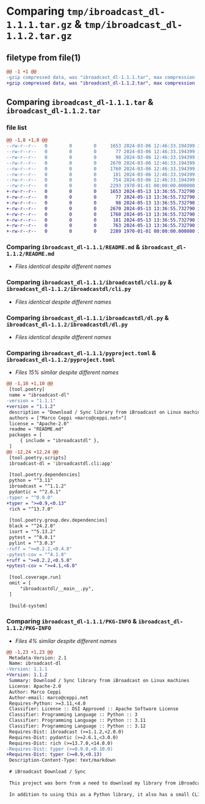 # Comparing `tmp/ibroadcast_dl-1.1.1.tar.gz` & `tmp/ibroadcast_dl-1.1.2.tar.gz`

## filetype from file(1)

```diff
@@ -1 +1 @@
-gzip compressed data, was "ibroadcast_dl-1.1.1.tar", max compression
+gzip compressed data, was "ibroadcast_dl-1.1.2.tar", max compression
```

## Comparing `ibroadcast_dl-1.1.1.tar` & `ibroadcast_dl-1.1.2.tar`

### file list

```diff
@@ -1,8 +1,8 @@
--rw-r--r--   0        0        0     1653 2024-03-06 12:46:33.194399 ibroadcast_dl-1.1.1/README.md
--rw-r--r--   0        0        0       77 2024-03-06 12:46:33.194399 ibroadcast_dl-1.1.1/ibroadcastdl/__init__.py
--rw-r--r--   0        0        0       98 2024-03-06 12:46:33.194399 ibroadcast_dl-1.1.1/ibroadcastdl/__main__.py
--rw-r--r--   0        0        0     2670 2024-03-06 12:46:33.194399 ibroadcast_dl-1.1.1/ibroadcastdl/cli.py
--rw-r--r--   0        0        0     1760 2024-03-06 12:46:33.194399 ibroadcast_dl-1.1.1/ibroadcastdl/dl.py
--rw-r--r--   0        0        0      181 2024-03-06 12:46:33.194399 ibroadcast_dl-1.1.1/ibroadcastdl/exceptions.py
--rw-r--r--   0        0        0      754 2024-03-06 12:46:33.194399 ibroadcast_dl-1.1.1/pyproject.toml
--rw-r--r--   0        0        0     2293 1970-01-01 00:00:00.000000 ibroadcast_dl-1.1.1/PKG-INFO
+-rw-r--r--   0        0        0     1653 2024-05-13 13:36:55.732790 ibroadcast_dl-1.1.2/README.md
+-rw-r--r--   0        0        0       77 2024-05-13 13:36:55.732790 ibroadcast_dl-1.1.2/ibroadcastdl/__init__.py
+-rw-r--r--   0        0        0       98 2024-05-13 13:36:55.732790 ibroadcast_dl-1.1.2/ibroadcastdl/__main__.py
+-rw-r--r--   0        0        0     2670 2024-05-13 13:36:55.732790 ibroadcast_dl-1.1.2/ibroadcastdl/cli.py
+-rw-r--r--   0        0        0     1760 2024-05-13 13:36:55.732790 ibroadcast_dl-1.1.2/ibroadcastdl/dl.py
+-rw-r--r--   0        0        0      181 2024-05-13 13:36:55.732790 ibroadcast_dl-1.1.2/ibroadcastdl/exceptions.py
+-rw-r--r--   0        0        0      763 2024-05-13 13:36:55.732790 ibroadcast_dl-1.1.2/pyproject.toml
+-rw-r--r--   0        0        0     2289 1970-01-01 00:00:00.000000 ibroadcast_dl-1.1.2/PKG-INFO
```

### Comparing `ibroadcast_dl-1.1.1/README.md` & `ibroadcast_dl-1.1.2/README.md`

 * *Files identical despite different names*

### Comparing `ibroadcast_dl-1.1.1/ibroadcastdl/cli.py` & `ibroadcast_dl-1.1.2/ibroadcastdl/cli.py`

 * *Files identical despite different names*

### Comparing `ibroadcast_dl-1.1.1/ibroadcastdl/dl.py` & `ibroadcast_dl-1.1.2/ibroadcastdl/dl.py`

 * *Files identical despite different names*

### Comparing `ibroadcast_dl-1.1.1/pyproject.toml` & `ibroadcast_dl-1.1.2/pyproject.toml`

 * *Files 15% similar despite different names*

```diff
@@ -1,10 +1,10 @@
 [tool.poetry]
 name = "ibroadcast-dl"
-version = "1.1.1"
+version = "1.1.2"
 description = "Download / Sync library from iBroadcast on Linux machines"
 authors = ["Marco Ceppi <marco@ceppi.net>"]
 license = "Apache-2.0"
 readme = "README.md"
 packages = [
     { include = "ibroadcastdl" },
 ]
@@ -12,24 +12,24 @@
 [tool.poetry.scripts]
 ibroadcast-dl = 'ibroadcastdl.cli:app'
 
 [tool.poetry.dependencies]
 python = "^3.11"
 ibroadcast = "^1.1.2"
 pydantic = "^2.6.1"
-typer = "^0.9.0"
+typer = ">=0.9,<0.13"
 rich = "^13.7.0"
 
 [tool.poetry.group.dev.dependencies]
 black = "^24.2.0"
 isort = "^5.13.2"
 pytest = "^8.0.1"
 pylint = "^3.0.3"
-ruff = ">=0.2.2,<0.4.0"
-pytest-cov = "^4.1.0"
+ruff = ">=0.2.2,<0.5.0"
+pytest-cov = ">=4.1,<6.0"
 
 [tool.coverage.run]
 omit = [
     "ibroadcastdl/__main__.py",
 ]
 
 [build-system]
```

### Comparing `ibroadcast_dl-1.1.1/PKG-INFO` & `ibroadcast_dl-1.1.2/PKG-INFO`

 * *Files 4% similar despite different names*

```diff
@@ -1,23 +1,23 @@
 Metadata-Version: 2.1
 Name: ibroadcast-dl
-Version: 1.1.1
+Version: 1.1.2
 Summary: Download / Sync library from iBroadcast on Linux machines
 License: Apache-2.0
 Author: Marco Ceppi
 Author-email: marco@ceppi.net
 Requires-Python: >=3.11,<4.0
 Classifier: License :: OSI Approved :: Apache Software License
 Classifier: Programming Language :: Python :: 3
 Classifier: Programming Language :: Python :: 3.11
 Classifier: Programming Language :: Python :: 3.12
 Requires-Dist: ibroadcast (>=1.1.2,<2.0.0)
 Requires-Dist: pydantic (>=2.6.1,<3.0.0)
 Requires-Dist: rich (>=13.7.0,<14.0.0)
-Requires-Dist: typer (>=0.9.0,<0.10.0)
+Requires-Dist: typer (>=0.9,<0.13)
 Description-Content-Type: text/markdown
 
 # iBroadcast Download / Sync
 
 This project was born from a need to download my library from iBroadcast onto my linux machine. Only the OSX and Windows app support this functionality. This project uses the existing [ibroadcast-python](https://pypi.org/project/ibroadcast/) library and extends the `iBroadcast` class to add a `download_library` method.
 
 In addition to using this as a Python library, it also has a small CLI to help automate doing library downloads.
```

